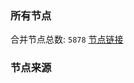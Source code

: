 ### 所有节点
合并节点总数: `5878`
[节点链接](https://github.com/rzhy1/33/raw/master/sub/sub_merge_base64.txt)

### 节点来源
